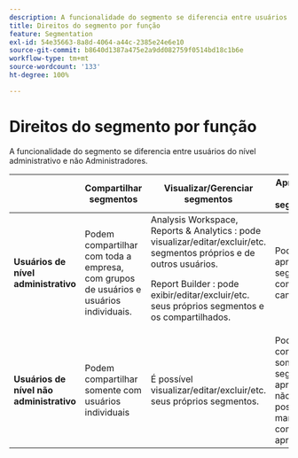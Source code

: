 ```yaml
---
description: A funcionalidade do segmento se diferencia entre usuários do nível administrativo e não Administradores.
title: Direitos do segmento por função
feature: Segmentation
exl-id: 54e35663-8a8d-4064-a44c-2385e24e6e10
source-git-commit: b8640d1387a475e2a9dd082759f0514bd18c1b6e
workflow-type: tm+mt
source-wordcount: '133'
ht-degree: 100%

---
```


# Direitos do segmento por função

A funcionalidade do segmento se diferencia entre usuários do nível administrativo e não Administradores.

<table id="table_13F72FD90C964B86BD4B51E6F51ED292"> 
 <thead> 
  <tr> 
   <th colname="col1" class="entry"></th> 
   <th colname="col2" class="entry"> Compartilhar segmentos </th> 
   <th colname="col3" class="entry"> Visualizar/Gerenciar segmentos </th> 
   <th colname="col4" class="entry"> Aprovação de segmentos </th> 
   <th colname="col5" class="entry"> Aplicação de segmentos </th> 
  </tr> 
 </thead>
 <tbody> 
  <tr> 
   <td colname="col1"> <b>Usuários de nível administrativo</b> </td> 
   <td colname="col2"> Podem compartilhar com toda a empresa, com grupos de usuários e usuários individuais. </td> 
   <td colname="col3"> <span class="keyword"> Analysis Workspace, Reports &amp; Analytics </span>: pode visualizar/editar/excluir/etc. segmentos próprios e de outros usuários. <p> <span class="keyword"> Report Builder </span>: pode exibir/editar/excluir/etc. seus próprios segmentos e os compartilhados. </p> </td> 
   <td colname="col4"> Pode aprovar segmentos como canônicos. </td> 
   <td colname="col5"> Pode aplicar qualquer segmento na organização inteira. </td> 
  </tr> 
  <tr> 
   <td colname="col1"> <b>Usuários de nível não administrativo</b> </td> 
   <td colname="col2"> Podem compartilhar somente com usuários individuais </td> 
   <td colname="col3"> É possível visualizar/editar/excluir/etc. seus próprios segmentos. </td> 
   <td colname="col4"> Pode consumir somente segmentos aprovados; não é possível marcar como aprovado. </td> 
   <td colname="col5"> Pode aplicar seus próprios segmentos e os compartilhados com eles. </td> 
  </tr> 
 </tbody> 
</table>

